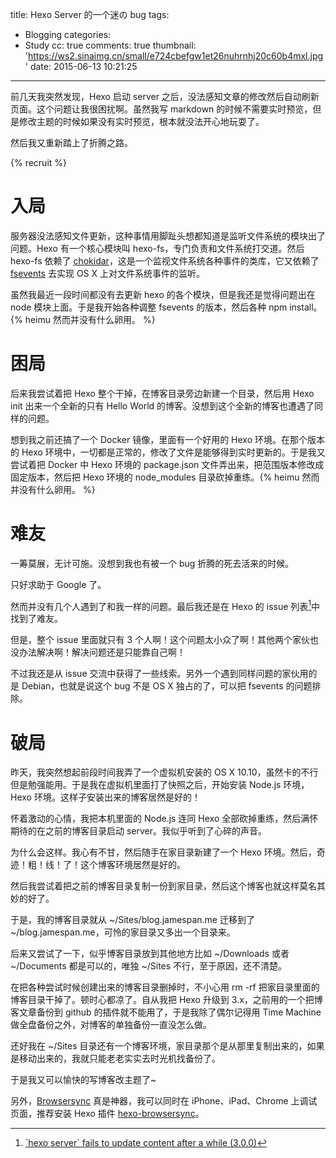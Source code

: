 title: Hexo Server 的一个迷の bug
tags:
  - Blogging
categories:
  - Study
cc: true
comments: true
thumbnail: 'https://ws2.sinaimg.cn/small/e724cbefgw1et26nuhrnhj20c60b4mxl.jpg'
date: 2015-06-13 10:21:25
---


前几天我突然发现，Hexo 启动 server 之后，没法感知文章的修改然后自动刷新页面。这个问题让我很困扰啊。虽然我写 markdown 的时候不需要实时预览，但是修改主题的时候如果没有实时预览，根本就没法开心地玩耍了。

然后我又重新踏上了折腾之路。

<!-- more --><!-- indicate-the-source -->

{% recruit %}

# 入局 #

服务器没法感知文件更新，这种事情用脚趾头想都知道是监听文件系统的模块出了问题。Hexo 有一个核心模块叫 hexo-fs，专门负责和文件系统打交道。然后 hexo-fs 依赖了 [chokidar][1]，这是一个监视文件系统各种事件的类库，它又依赖了 [fsevents][2] 去实现 OS X 上对文件系统事件的监听。

虽然我最近一段时间都没有去更新 hexo 的各个模块，但是我还是觉得问题出在 node 模块上面。于是我开始各种调整 fsevents 的版本，然后各种 npm install。{% heimu 然而并没有什么卵用。 %}

# 困局 #

后来我尝试着把 Hexo 整个干掉，在博客目录旁边新建一个目录，然后用 Hexo init 出来一个全新的只有 Hello World 的博客。没想到这个全新的博客也遭遇了同样的问题。

想到我之前还搞了一个 Docker 镜像，里面有一个好用的 Hexo 环境。在那个版本的 Hexo 环境中，一切都是正常的，修改了文件是能够得到实时更新的。于是我又尝试着把 Docker 中 Hexo 环境的 package.json 文件弄出来，把范围版本修改成固定版本，然后把 Hexo 环境的 node\_modules 目录砍掉重练。{% heimu 然而并没有什么卵用。 %}

# 难友 #

一筹莫展，无计可施。没想到我也有被一个 bug 折腾的死去活来的时候。

只好求助于 Google 了。

然而并没有几个人遇到了和我一样的问题。最后我还是在 Hexo 的 issue 列表[^1]中找到了难友。

[^1]: [\`hexo server\` fails to update content after a while (3.0.0)][3]

但是，整个 issue 里面就只有 3 个人啊！这个问题太小众了啊！其他两个家伙也没办法解决啊！解决问题还是只能靠自己啊！

不过我还是从 issue 交流中获得了一些线索。另外一个遇到同样问题的家伙用的是 Debian，也就是说这个 bug 不是 OS X 独占的了，可以把 fsevents 的问题排除。

# 破局 #

昨天，我突然想起前段时间我弄了一个虚拟机安装的 OS X 10.10，虽然卡的不行但是勉强能用。于是我在虚拟机里面打了快照之后，开始安装 Node.js 环境，Hexo 环境。这样子安装出来的博客居然是好的！

怀着激动的心情，我把本机里面的 Node.js 连同 Hexo 全部砍掉重练，然后满怀期待的在之前的博客目录启动 server。我似乎听到了心碎的声音。

为什么会这样。我心有不甘，然后随手在家目录新建了一个 Hexo 环境。然后，奇迹！粗！线！了！这个博客环境居然是好的。

然后我尝试着把之前的博客目录复制一份到家目录，然后这个博客也就这样莫名其妙的好了。

于是，我的博客目录就从 ~/Sites/blog.jamespan.me 迁移到了 ~/blog.jamespan.me，可怜的家目录又多出一个目录来。

后来又尝试了一下，似乎博客目录放到其他地方比如 ~/Downloads 或者 ~/Documents 都是可以的，唯独 ~/Sites 不行，至于原因，还不清楚。

在把各种尝试时候创建出来的博客目录删掉时，不小心用 rm -rf 把家目录里面的博客目录干掉了。顿时心都凉了。自从我把 Hexo 升级到 3.x，之前用的一个把博客文章备份到 github 的插件就不能用了，于是我除了偶尔记得用 Time Machine 做全盘备份之外，对博客的单独备份一直没怎么做。

还好我在 ~/Sites 目录还有一个博客环境，家目录那个是从那里复制出来的，如果是移动出来的，我就只能老老实实去时光机找备份了。

于是我又可以愉快的写博客改主题了~

另外，[Browsersync][4] 真是神器，我可以同时在 iPhone、iPad、Chrome 上调试页面，推荐安装 Hexo 插件 [hexo-browsersync][5]。

[1]: https://github.com/paulmillr/chokidar
[2]: https://github.com/strongloop/fsevents
[3]: https://github.com/hexojs/hexo/issues/1175
[4]: http://www.browsersync.io
[5]: https://github.com/hexojs/hexo-browsersync
